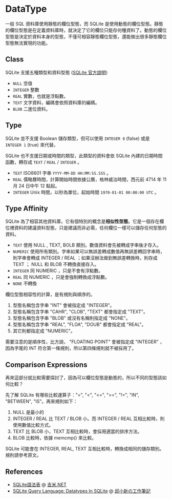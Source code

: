 DataType
========

一般 SQL 資料庫使用靜態的欄位型態，而 SQLite 是使用動態的欄位型態。靜態的欄位型態是在定義資料庫時，就決定了它的欄位只能存何種資料了。動態的欄位型態是決定於資料本身的型態，不僅可相容靜態欄位型態，還能做出很多靜態欄位型態無法實現的功能。

Class
-----

SQLite 支援五種類型和資料型態 ([SQLite 官方說明](http://www.sqlite.org/datatype3.html))

* `NULL` 空值
* `INTEGER` 整數
* `REAL` 實數，也就是浮點數。
* `TEXT` 文字資料，編碼會依照資料庫的編碼。
* `BLOB` 二進位資料。

Type
----

SQLite 並不支援 Boolean 儲存類型，但可以使用 `INTEGER 0` (false) 或是 `INTEGER 1` (true) 來代替。

SQLite 也不支援日期或時間的類型，此類型的資料會依 SQLite 內建的日期時間函數，轉存成 `TEXT` / `REAL` / `INTEGER` 。

* `TEXT` ISO8601 字串 `YYYY-MM-DD HH:MM:SS.SSS` 。
* `REAL` 儒略曆時間，計算開始時間依據公曆，格林威治時間，西元前 4714 年 11 月 24 日中午 12 點起。
* `INTEGER` Unix 時間，以秒為單位，起始時間 `1970-01-01 00:00:00 UTC` 。

Type Affinity
-------------

SQLite 為了相容其他資料庫，它有個特別的概念是**相似性型態**。它是一個存在欄位裡資料的建議資料型態，只是建議而非必需，任何欄位一樣可以儲存任何型態的資料。

* `TEXT` 使用 NULL , TEXT, BOLB 類別。數值資料會先被轉成字串後才存入。
* `NUMERIC` 使用所有類別。字串如果可以無誤差轉成數值再無誤差轉回字串時，則字串會轉成 INTEGER / REAL ；如果沒辦法做到無誤差轉換時，則存成 TEXT ； NULL 和 BLOB 不轉換直接存入。
* `INTEGER` 同 NUMERIC ，只是不會有浮點數。
* `REAL` 同 NUMERIC ，只是會強制轉換成浮點數。
* `NONE` 不轉換

欄位型態相容性的計算，是有規則與順序的。

1. 型態名稱包含字串 "INT" 會被指定成 "INTEGER"。
2. 型態名稱包含字串 "CAHR", "CLOB", "TEXT" 都會指定成 "TEXT"。
3. 型態名稱包含字串 "BLOB" 或沒有名稱則指定成 "NONE"。
4. 型態名稱包含字串 "REAL", "FLOA", "DOUB" 都會指定成 "REAL"。
5. 其它則都指定成 "NUMERIC"。

需要注意的是順序性，比方說， "FLOATING POINT" 會被指定成 "INTEGER" ，因為字尾的 INT 符合第一條規則，所以第四條規則就不被採用了。

Comparison Expressions
----------------------

再來這部分就比較需要探討了，因為可以欄位型態是動態的，所以不同的型態該如何比較？

先了解 SQLite 有哪些比較運算子："=", "<", "<=", ">=", "!=", "IN", "BETWEEN", "IS"。再來規則如下：

1. NULL 是最小的
2. INTEGER / REAL 比 TEXT / BLOB 小。而 INTEGER / REAL 互相比較時，則使用數值比較方式。
3. TEXT 比 BLOB 小，TEXT 互相比較時，會採用適當的排序方法。
4. BLOB 比較時，依據 memcmp() 來比較。

SQLite 可能會在 INTEGER, REAL, TEXT 互相比較時，轉換成相同的儲存類別。規則請參考原文。

References
----------

* [SQLite語法表](http://jimmy0222.pixnet.net/blog/post/37025726-sqlite%E8%AA%9E%E6%B3%95%E8%A1%A8) @ [吉米.NET](http://jimmy0222.pixnet.net/blog)
* [SQLite Query Language: Datatypes In SQLite](http://jyhshin.pixnet.net/blog/post/31988011-sqlite-query-language%3A-datatypes-in-sqlite) @ [邱小新の工作筆記](http://jyhshin.pixnet.net/blog)
